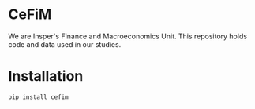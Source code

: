 # CeFiM
We are Insper's Finance and Macroeconomics Unit. This repository holds code 
and data used in our studies.

# Installation
```commandline
pip install cefim
```

